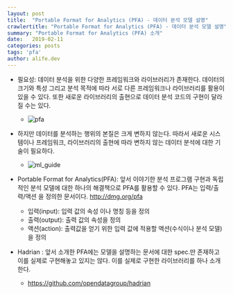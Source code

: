 ```yaml
---
layout: post
title:  "Portable Format for Analytics (PFA) - 데이터 분석 모델 설명"
crawlertitle: "Portable Format for Analytics (PFA) - 데이터 분석 모델 설명"
summary: "Portable Format for Analytics (PFA) 소개"
date:   2019-02-11
categories: posts
tags: 'pfa'
author: alife.dev
---
```

- 필요성: 데이터 분석을 위한 다양한 프레임워크와 라이브러리가 존재한다. 데이터의 크기와 특성 그리고 분석 목적에 따라 서로 다른 프레임워크나 라이브러리를 활용이 있을 수 있다. 또한 새로운 라이브러리의 출현으로 데이터 분석 코드의 구현이 달라질 수는 있다.
  - ![pfa](http://dmg.org/pfa/docs/motivation/pfatoeverything.png)

- 하지만 데이터를 분석하는 행위의 본질은 크게 변하지 않는다. 따라서 새로운 시스템이나 프레임워크, 라이브러리의 출현에 따라 변하지 않는 데이터 분석에 대한 기술이 필요하다.
  - ![ml_guide](http://dlib.net/ml_guide.svg)
- Portable Format for Analytics(PFA):  앞서 이야기한 분석 프로그램 구현과 독립적인 분석 모델에 대한 하나의 해결책으로 PFA를 활용할 수 있다. PFA는 입력/출력/액션 을 정의한 문서이다. http://dmg.org/pfa
  - 입력(input): 입력 값의 속성 이나 명칭 등을 정의
  - 출력(output): 출력 값의 속성을 정의
  - 액션(action): 출력값을 얻기 위한 입력 값에 적용할 액션(수식이나 분석 모델)을 정의
- Hadrian : 앞서 소개한 PFA에는 모델을 설명하는 문서에 대한 spec.만 존재하고 이를 실제로 구현해놓고 있지는 않다. 이를 실제로 구현한 라이브러리를 하나 소개한다.
  - https://github.com/opendatagroup/hadrian